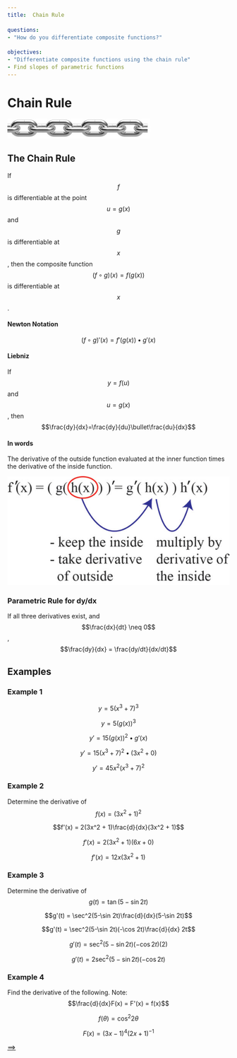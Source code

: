 ```yaml
---
title:  Chain Rule

questions:
- "How do you differentiate composite functions?"

objectives:
- "Differentiate composite functions using the chain rule"
- Find slopes of parametric functions
---
```


# Chain Rule

![Image of a Chain](../assets/calculus/3-6-chain-rule_1.jpg)

## The Chain Rule

If $$f$$ is differentiable at the point $$u=g(x)$$ and $$g$$ is differentiable at $$x$$, then the composite function $$(f\circ g)(x) = f(g(x))$$ is differentiable at $$x$$.

#### Newton Notation
$$(f\circ g)'(x) = f'(g(x)) \bullet g'(x)$$

#### Liebniz
If $$y = f(u)$$ and $$u = g(x)$$, then
$$\frac{dy}{dx}=\frac{dy}{du}\bullet\frac{du}{dx}$$

#### In words
The derivative of the outside function evaluated at the inner function times the derivative of the inside function.

![Chain Rule](../assets/calculus/3-6-chain-rule_2.jpg)

### Parametric Rule for dy/dx
If all three derivatives exist, and $$\frac{dx}{dt} \neq 0$$,
$$\frac{dy}{dx} = \frac{dy/dt}{dx/dt}$$


## Examples

### Example 1

$$y = 5(x^3 + 7)^3$$

$$y = 5(g(x))^3$$

$$y' = 15(g(x))^2 \bullet g'(x)$$

$$y' = 15(x^3 + 7)^2 \bullet (3x^2 + 0)$$

$$y' = 45x^2(x^3 + 7)^2$$

### Example 2
Determine the derivative of $$f(x) = (3x^2 + 1)^2$$

$$f'(x) = 2(3x^2 + 1)\frac{d}{dx}(3x^2 + 1)$$

$$f'(x) = 2(3x^2 + 1)(6x + 0)$$

$$f'(x) = 12x(3x^2 + 1)$$

### Example 3
Determine the derivative of $$g(t) = \tan(5-\sin 2t)$$

$$g'(t) = \sec^2(5-\sin 2t)\frac{d}{dx}(5-\sin 2t)$$

$$g'(t) = \sec^2(5-\sin 2t)(-\cos 2t)\frac{d}{dx} 2t$$

$$g'(t) = \sec^2(5-\sin 2t)(-\cos 2t)(2)$$

$$g'(t) = 2\sec^2(5-\sin 2t)(-\cos 2t)$$

### Example 4
Find the derivative of the following. Note: $$\frac{d}{dx}F(x) = F'(x) = f(x)$$

$$f(\theta) = \cos^2 2\theta$$

$$F(x) = (3x - 1)^4(2x + 1)^{-1}$$

[==>](057-derivatives-of-inverse-functions.md)
